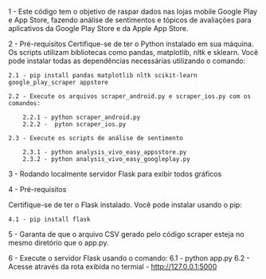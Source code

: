 1 - Este código tem o objetivo de raspar dados nas lojas mobile Google Play e App Store, fazendo análise de sentimentos e tópicos de avaliações para aplicativos da Google Play Store e da Apple App Store.

2 - Pré-requisitos
Certifique-se de ter o Python instalado em sua máquina. Os scripts utilizam bibliotecas como pandas, matplotlib, nltk e sklearn. Você pode instalar todas as dependências necessárias utilizando o comando:

    2.1 - pip install pandas matplotlib nltk scikit-learn google_play_scraper appstore

    2.2 - Execute os arquivos scraper_android.py e scraper_ios.py com os comandos:

        2.2.1 - python scraper_android.py
        2.2.2 -  pyton scraper_ios.py
    
    2.3 - Execute os scripts de análise de sentimento

        2.3.1 - python analysis_vivo_easy_appsstore.py
        2.3.2 - python analysis_vivo_easy_googleplay.py

3 - Rodando localmente servidor Flask para exibir todos gráficos

4 - Pré-requisitos

Certifique-se de ter o Flask instalado. Você pode instalar usando o pip:

    4.1 - pip install flask

5 - Garanta de que o arquivo CSV gerado pelo código scraper esteja no mesmo diretório que o app.py.

6 - Execute o servidor Flask usando o comando:
    6.1 - python app.py
    6.2 - Acesse através da rota exibida no termial - http://127.0.0.1:5000
